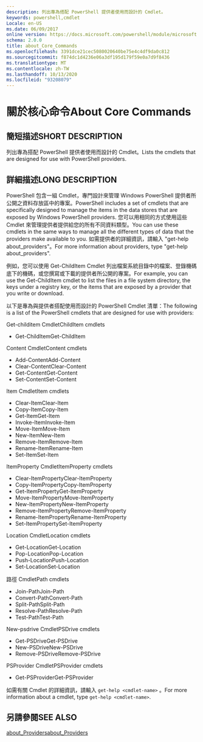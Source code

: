```yaml
---
description: 列出專為搭配 PowerShell 提供者使用而設計的 Cmdlet。
keywords: powershell,cmdlet
Locale: en-US
ms.date: 06/09/2017
online version: https://docs.microsoft.com/powershell/module/microsoft.powershell.core/about/about_core_commands?view=powershell-5.1&WT.mc_id=ps-gethelp
schema: 2.0.0
title: about_Core_Commands
ms.openlocfilehash: 3391dce21cec5080020640be75e4c4df9da0c812
ms.sourcegitcommit: f874dc1d4236e06a3df195d179f59e0a7d9f8436
ms.translationtype: MT
ms.contentlocale: zh-TW
ms.lasthandoff: 10/13/2020
ms.locfileid: "93208079"
---
```

# <a name="about-core-commands"></a><span data-ttu-id="eb438-104">關於核心命令</span><span class="sxs-lookup"><span data-stu-id="eb438-104">About Core Commands</span></span>

## <a name="short-description"></a><span data-ttu-id="eb438-105">簡短描述</span><span class="sxs-lookup"><span data-stu-id="eb438-105">SHORT DESCRIPTION</span></span>

<span data-ttu-id="eb438-106">列出專為搭配 PowerShell 提供者使用而設計的 Cmdlet。</span><span class="sxs-lookup"><span data-stu-id="eb438-106">Lists the cmdlets that are designed for use with PowerShell providers.</span></span>

## <a name="long-description"></a><span data-ttu-id="eb438-107">詳細描述</span><span class="sxs-lookup"><span data-stu-id="eb438-107">LONG DESCRIPTION</span></span>

<span data-ttu-id="eb438-108">PowerShell 包含一組 Cmdlet，專門設計來管理 Windows PowerShell 提供者所公開之資料存放區中的專案。</span><span class="sxs-lookup"><span data-stu-id="eb438-108">PowerShell includes a set of cmdlets that are specifically designed to manage the items in the data stores that are exposed by Windows PowerShell providers.</span></span>
<span data-ttu-id="eb438-109">您可以用相同的方式使用這些 Cmdlet 來管理提供者提供給您的所有不同資料類型。</span><span class="sxs-lookup"><span data-stu-id="eb438-109">You can use these cmdlets in the same ways to manage all the different types of data that the providers make available to you.</span></span> <span data-ttu-id="eb438-110">如需提供者的詳細資訊，請輸入 "get-help about_providers"。</span><span class="sxs-lookup"><span data-stu-id="eb438-110">For more information about providers, type "get-help about_providers".</span></span>

<span data-ttu-id="eb438-111">例如，您可以使用 Get-ChildItem Cmdlet 列出檔案系統目錄中的檔案、登錄機碼底下的機碼，或您撰寫或下載的提供者所公開的專案。</span><span class="sxs-lookup"><span data-stu-id="eb438-111">For example, you can use the Get-ChildItem cmdlet to list the files in a file system directory, the keys under a registry key, or the items that are exposed by a provider that you write or download.</span></span>

<span data-ttu-id="eb438-112">以下是專為與提供者搭配使用而設計的 PowerShell Cmdlet 清單：</span><span class="sxs-lookup"><span data-stu-id="eb438-112">The following is a list of the PowerShell cmdlets that are designed for use with providers:</span></span>

<span data-ttu-id="eb438-113">Get-childitem Cmdlet</span><span class="sxs-lookup"><span data-stu-id="eb438-113">ChildItem cmdlets</span></span>

- <span data-ttu-id="eb438-114">Get-ChildItem</span><span class="sxs-lookup"><span data-stu-id="eb438-114">Get-ChildItem</span></span>

<span data-ttu-id="eb438-115">Content Cmdlet</span><span class="sxs-lookup"><span data-stu-id="eb438-115">Content cmdlets</span></span>

- <span data-ttu-id="eb438-116">Add-Content</span><span class="sxs-lookup"><span data-stu-id="eb438-116">Add-Content</span></span>
- <span data-ttu-id="eb438-117">Clear-Content</span><span class="sxs-lookup"><span data-stu-id="eb438-117">Clear-Content</span></span>
- <span data-ttu-id="eb438-118">Get-Content</span><span class="sxs-lookup"><span data-stu-id="eb438-118">Get-Content</span></span>
- <span data-ttu-id="eb438-119">Set-Content</span><span class="sxs-lookup"><span data-stu-id="eb438-119">Set-Content</span></span>

<span data-ttu-id="eb438-120">Item Cmdlet</span><span class="sxs-lookup"><span data-stu-id="eb438-120">Item cmdlets</span></span>

- <span data-ttu-id="eb438-121">Clear-Item</span><span class="sxs-lookup"><span data-stu-id="eb438-121">Clear-Item</span></span>
- <span data-ttu-id="eb438-122">Copy-Item</span><span class="sxs-lookup"><span data-stu-id="eb438-122">Copy-Item</span></span>
- <span data-ttu-id="eb438-123">Get-Item</span><span class="sxs-lookup"><span data-stu-id="eb438-123">Get-Item</span></span>
- <span data-ttu-id="eb438-124">Invoke-Item</span><span class="sxs-lookup"><span data-stu-id="eb438-124">Invoke-Item</span></span>
- <span data-ttu-id="eb438-125">Move-Item</span><span class="sxs-lookup"><span data-stu-id="eb438-125">Move-Item</span></span>
- <span data-ttu-id="eb438-126">New-Item</span><span class="sxs-lookup"><span data-stu-id="eb438-126">New-Item</span></span>
- <span data-ttu-id="eb438-127">Remove-Item</span><span class="sxs-lookup"><span data-stu-id="eb438-127">Remove-Item</span></span>
- <span data-ttu-id="eb438-128">Rename-Item</span><span class="sxs-lookup"><span data-stu-id="eb438-128">Rename-Item</span></span>
- <span data-ttu-id="eb438-129">Set-Item</span><span class="sxs-lookup"><span data-stu-id="eb438-129">Set-Item</span></span>

<span data-ttu-id="eb438-130">ItemProperty Cmdlet</span><span class="sxs-lookup"><span data-stu-id="eb438-130">ItemProperty cmdlets</span></span>

- <span data-ttu-id="eb438-131">Clear-ItemProperty</span><span class="sxs-lookup"><span data-stu-id="eb438-131">Clear-ItemProperty</span></span>
- <span data-ttu-id="eb438-132">Copy-ItemProperty</span><span class="sxs-lookup"><span data-stu-id="eb438-132">Copy-ItemProperty</span></span>
- <span data-ttu-id="eb438-133">Get-ItemProperty</span><span class="sxs-lookup"><span data-stu-id="eb438-133">Get-ItemProperty</span></span>
- <span data-ttu-id="eb438-134">Move-ItemProperty</span><span class="sxs-lookup"><span data-stu-id="eb438-134">Move-ItemProperty</span></span>
- <span data-ttu-id="eb438-135">New-ItemProperty</span><span class="sxs-lookup"><span data-stu-id="eb438-135">New-ItemProperty</span></span>
- <span data-ttu-id="eb438-136">Remove-ItemProperty</span><span class="sxs-lookup"><span data-stu-id="eb438-136">Remove-ItemProperty</span></span>
- <span data-ttu-id="eb438-137">Rename-ItemProperty</span><span class="sxs-lookup"><span data-stu-id="eb438-137">Rename-ItemProperty</span></span>
- <span data-ttu-id="eb438-138">Set-ItemProperty</span><span class="sxs-lookup"><span data-stu-id="eb438-138">Set-ItemProperty</span></span>

<span data-ttu-id="eb438-139">Location Cmdlet</span><span class="sxs-lookup"><span data-stu-id="eb438-139">Location cmdlets</span></span>

- <span data-ttu-id="eb438-140">Get-Location</span><span class="sxs-lookup"><span data-stu-id="eb438-140">Get-Location</span></span>
- <span data-ttu-id="eb438-141">Pop-Location</span><span class="sxs-lookup"><span data-stu-id="eb438-141">Pop-Location</span></span>
- <span data-ttu-id="eb438-142">Push-Location</span><span class="sxs-lookup"><span data-stu-id="eb438-142">Push-Location</span></span>
- <span data-ttu-id="eb438-143">Set-Location</span><span class="sxs-lookup"><span data-stu-id="eb438-143">Set-Location</span></span>

<span data-ttu-id="eb438-144">路徑 Cmdlet</span><span class="sxs-lookup"><span data-stu-id="eb438-144">Path cmdlets</span></span>

- <span data-ttu-id="eb438-145">Join-Path</span><span class="sxs-lookup"><span data-stu-id="eb438-145">Join-Path</span></span>
- <span data-ttu-id="eb438-146">Convert-Path</span><span class="sxs-lookup"><span data-stu-id="eb438-146">Convert-Path</span></span>
- <span data-ttu-id="eb438-147">Split-Path</span><span class="sxs-lookup"><span data-stu-id="eb438-147">Split-Path</span></span>
- <span data-ttu-id="eb438-148">Resolve-Path</span><span class="sxs-lookup"><span data-stu-id="eb438-148">Resolve-Path</span></span>
- <span data-ttu-id="eb438-149">Test-Path</span><span class="sxs-lookup"><span data-stu-id="eb438-149">Test-Path</span></span>

<span data-ttu-id="eb438-150">New-psdrive Cmdlet</span><span class="sxs-lookup"><span data-stu-id="eb438-150">PSDrive cmdlets</span></span>

- <span data-ttu-id="eb438-151">Get-PSDrive</span><span class="sxs-lookup"><span data-stu-id="eb438-151">Get-PSDrive</span></span>
- <span data-ttu-id="eb438-152">New-PSDrive</span><span class="sxs-lookup"><span data-stu-id="eb438-152">New-PSDrive</span></span>
- <span data-ttu-id="eb438-153">Remove-PSDrive</span><span class="sxs-lookup"><span data-stu-id="eb438-153">Remove-PSDrive</span></span>

<span data-ttu-id="eb438-154">PSProvider Cmdlet</span><span class="sxs-lookup"><span data-stu-id="eb438-154">PSProvider cmdlets</span></span>

- <span data-ttu-id="eb438-155">Get-PSProvider</span><span class="sxs-lookup"><span data-stu-id="eb438-155">Get-PSProvider</span></span>

<span data-ttu-id="eb438-156">如需有關 Cmdlet 的詳細資訊，請輸入 `get-help <cmdlet-name>` 。</span><span class="sxs-lookup"><span data-stu-id="eb438-156">For more information about a cmdlet, type `get-help <cmdlet-name>`.</span></span>

## <a name="see-also"></a><span data-ttu-id="eb438-157">另請參閱</span><span class="sxs-lookup"><span data-stu-id="eb438-157">SEE ALSO</span></span>

[<span data-ttu-id="eb438-158">about_Providers</span><span class="sxs-lookup"><span data-stu-id="eb438-158">about_Providers</span></span>](about_Providers.md)
